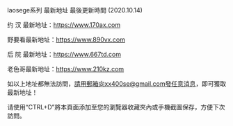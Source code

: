 laosege系列 最新地址 最後更新時間 (2020.10.14)

约 汉 最新地址：https://www.170ax.com

野要看最新地址：https://www.890vx.com

后 院 最新地址：https://www.667td.com

老色哥最新地址：https://www.210kz.com

如以上地址都無法訪問，請用郵箱向xx400se@gmail.com發任意消息，即可獲取最新地址！

请使用“CTRL+D”將本頁面添加至您的瀏覽器收藏夾內或手機截圖保存，方便下次訪問。
